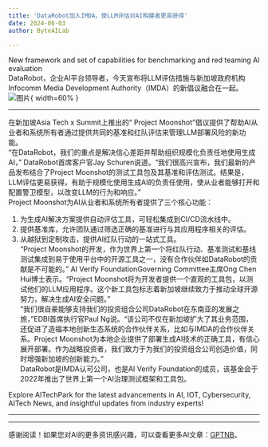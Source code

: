 ```yaml
---
title: 'DataRobot加入IMDA，使LLM评估对AI构建者更易获得'
date: 2024-06-03
author: ByteAILab

---
```


New framework and set of capabilities for benchmarking and red teaming AI evaluation  
DataRobot，企业AI平台领导者，今天宣布将LLM评估措施与新加坡政府机构Infocomm Media Development Authority（IMDA）的新倡议融合在一起。![图片](https://ai-techpark.com/wp-content/uploads/2024/05/DataRobot-960x540.jpg){ width=60% }

---
在新加坡Asia Tech x Summit上推出的“ Project Moonshot”倡议提供了帮助AI从业者和系统所有者通过提供共同的基准和红队评估来管理LLM部署风险的新功能。  
“在DataRobot，我们的重点是解决信心差距并帮助组织规模化负责任地使用生成AI，” DataRobot首席客户官Jay Schuren说道。“我们很高兴宣布，我们最新的产品发布结合了Project Moonshot的测试工具包及其基准和评估测试。结果是，LLM评估更易获得，有助于规模化使用生成AI的负责任使用，使从业者能够打开和配置警卫模型，以改变LLM的行为和响应。”  
Project Moonshot为AI从业者和系统所有者提供了三个核心功能：  
1. 为生成AI解决方案提供自动评估工具，可轻松集成到CI/CD流水线中。  
2. 提供基准库，允许团队通过筛选正确的基准进行与其应用程序相关的评估。  
3. 从越狱到定制攻击，提供AI红队行动的一站式工具。  
“Project Moonshot的开发，作为世界上第一个将红队行动、基准测试和基线测试集成到易于使用平台中的开源工具之一，没有合作伙伴如DataRobot的贡献是不可能的。” AI Verify FoundationGoverning Committee主席Ong Chen Hui博士表示。“Project Moonshot将为开发者提供一个直观的工具包，以测试他们的LLM应用程序。这个新工具包标志着新加坡继续致力于推动全球开源努力，解决生成AI安全问题。”  
“我们很自豪能够支持我们的投资组合公司DataRobot在东南亚的发展之旅，”EDBI首席执行官Paul Ng说。“该公司不仅在新加坡扩大了其业务范围，还促进了造福本地创新生态系统的合作伙伴关系，比如与IMDA的合作伙伴关系。Project Moonshot为本地企业提供了部署生成AI技术的正确工具，有信心展开部署。作为战略投资者，我们致力于为我们的投资组合公司创造价值，同时增强新加坡的创新能力。”  
DataRobot是IMDA认可公司，也是AI Verify Foundation的成员，该基金会于2022年推出了世界上第一个AI治理测试框架和工具包。  

Explore AITechPark for the latest advancements in AI, IOT, Cybersecurity, AITech News, and insightful updates from industry experts!

---
---
感谢阅读！如果您对AI的更多资讯感兴趣，可以查看更多AI文章：[GPTNB](https://gptnb.com)。